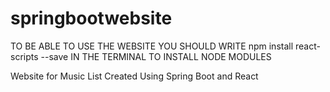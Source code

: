 # springbootwebsite

TO BE ABLE TO USE THE WEBSITE YOU SHOULD WRITE 
npm install react-scripts --save 
IN THE TERMINAL TO INSTALL NODE MODULES


Website for Music List Created Using Spring Boot and React

